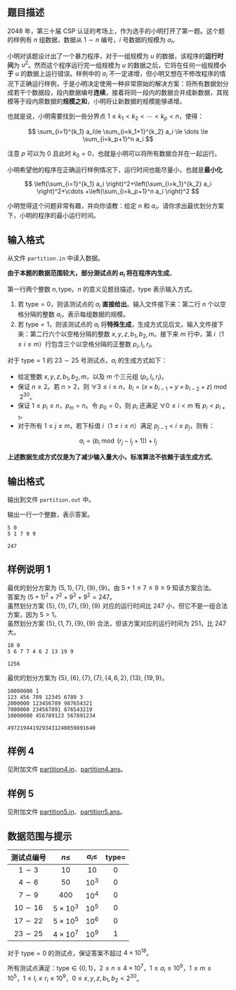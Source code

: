 ## 题目描述

2048 年，第三十届 CSP 认证的考场上，作为选手的小明打开了第一题。这个题的样例有 $n$ 组数据，数据从 $1 \sim n$ 编号，$i$ 号数据的规模为 $a_i$。

小明对该题设计出了一个暴力程序，对于一组规模为 $u$ 的数据，该程序的**运行时间**为 $u^2$。然而这个程序运行完一组规模为 $u$ 的数据之后，它将在任何一组规模**小于** $u$ 的数据上运行错误。样例中的 $a_i$ 不一定递增，但小明又想在不修改程序的情况下正确运行样例，于是小明决定使用一种非常原始的解决方案：将所有数据划分成若干个数据段，段内数据编号**连续**，接着将同一段内的数据合并成新数据，其规模等于段内原数据的**规模之和**，小明将让新数据的规模能够递增。

也就是说，小明需要找到一些分界点 $1 \le k_1 < k_2 < \cdots < k_p < n$，使得：

$$
\sum_{i=1}^{k_1} a_i\le \sum_{i=k_1+1}^{k_2} a_i \le \dots \le \sum_{i=k_p+1}^n a_i
$$

注意 $p$ 可以为 $0$ 且此时 $k_0 = 0$，也就是小明可以将所有数据合并在一起运行。

小明希望他的程序在正确运行样例情况下，运行时间也能尽量小，也就是**最小化**

$$
\left(\sum_{i=1}^{k_1} a_i \right)^2+\left(\sum_{i=k_1}^{k_2} a_i \right)^2+\cdots +\left(\sum_{i=k_p+1}^n a_i \right)^2
$$

小明觉得这个问题非常有趣，并向你请教：给定 $n$ 和 $a_i$，请你求出最优划分方案下，小明的程序的最小运行时间。

## 输入格式

从文件 `partition.in` 中读入数据。

**由于本题的数据范围较大，部分测试点的 $a_i$ 将在程序内生成**。

第一行两个整数 $n, \text{type}$。$n$ 的意义见题目描述，$\text{type}$ 表示输入方式。

1. 若 $\text{type} = 0$，则该测试点的 $a_i$ **直接给出**。输入文件接下来：第二行 $n$ 个以空格分隔的整数 $a_i$，表示每组数据的规模。
2. 若 $\text{type} = 1$，则该测试点的 $a_i$ 将**特殊生成**，生成方式见后文。输入文件接下来：第二行六个以空格分隔的整数 $x, y, z, b_1, b_2, m$。接下来 $m$ 行中，第 $i$（$1 \le i \le m$）行包含三个以空格分隔的正整数 $p_i, l_i, r_i$。

对于 $\text{type} = 1$ 的 $23 \sim 25$ 号测试点，$a_i$ 的生成方式如下：
- 给定整数 $x, y, z, b_1, b_2, m$，以及 $m$ 个三元组 $(p_i, l_i, r_i)$。
- 保证 $n \ge 2$。若 $n > 2$，则 $\forall 3\le i\le n$，$b_i = (x \times b_{i−1} + y \times b_{i−2} + z) \bmod 2^{30}$。
- 保证 $1 \le p_i \le n$，$p_m = n$。令 $p_0 = 0$，则 $p_i$ 还满足 $\forall 0 \le i < m$ 有 $p_i < p_{i+1}$。
- 对于所有 $1 \le j \le m$，若下标值 $i$（$1 \le i \le n$）满足 $p_{j−1} < i \le p_j$，则有：

$$
a_i=\left( b_i \bmod (r_j-l_j+1) \right) +l_j
$$

**上述数据生成方式仅是为了减少输入量大小，标准算法不依赖于该生成方式**。

## 输出格式

输出到文件 `partition.out` 中。

输出一行一个整数，表示答案。

```input1
5 0
5 1 7 9 9
```
```output1
247
```

## 样例说明 1

最优的划分方案为 $\{5,1\},\{7\},\{9\},\{9\}$。由 $5 + 1 \le 7 \le 9 \le 9$ 知该方案合法。  
答案为 $(5 + 1)^2 + 7^2 + 9^2 + 9^2 = 247$。  
虽然划分方案 $\{5\},\{1\},\{7\},\{9\},\{9\}$ 对应的运行时间比 $247$ 小，但它不是一组合法方案，因为 $5 > 1$。  
虽然划分方案 $\{5\},\{1,7\},\{9\},\{9\}$ 合法，但该方案对应的运行时间为 $251$，比 $247$ 大。

```input2
10 0
5 6 7 7 4 6 2 13 19 9
```
```output2
1256
```
最优的划分方案为 $\{5\},\{6\},\{7\},\{7\},\{4,6,2\},\{13\},\{19,9\}$。

```input3
10000000 1
123 456 789 12345 6789 3
2000000 123456789 987654321
7000000 234567891 876543219
10000000 456789123 567891234
```

```output3
4972194419293431240859891640
```

## 样例 4

见附加文件 [partition4.in](file://partition4.in)、[partition4.ans](file://partition4.ans)。

## 样例 5

见附加文件 [partition5.in](file://partition5.in)、[partition5.ans](file://partition5.ans)。

## 数据范围与提示

| 测试点编号  |     $n\le$     | $a_i\le$ | $\text{type}=$ |
| :---------: | :------------: | :------: | :------------: |
|  $1\sim 3$  |      $10$<!-- 233 -->      |   $10$   |      $0$       |
|  $4\sim 6$  |      $50$      |  $10^3$  |      $0$       |
|  $7\sim 9$  |     $400$      |  $10^4$  |      $0$       |
| $10\sim 16$ | $5\times 10^3$ |  $10^5$  |      $0$       |
| $17\sim 22$ | $5\times 10^5$ |  $10^6$  |      $0$       |
| $23\sim 25$ | $4\times 10^7$ |  $10^9$  |      $1$       |

对于 $\text{type} = 0$ 的测试点，保证答案不超过 $4\times 10^{18}$。

所有测试点满足：$\text{type} \in \{0, 1\}$，$2 \le n \le 4 \times 10^7$，$1 \le a_i \le 10^9$，$1 \le m \le 10^5$，$1 \le l_i \le r_i \le 10^9$，$0 \le x, y, z, b_1, b_2 < 2^{30}$。